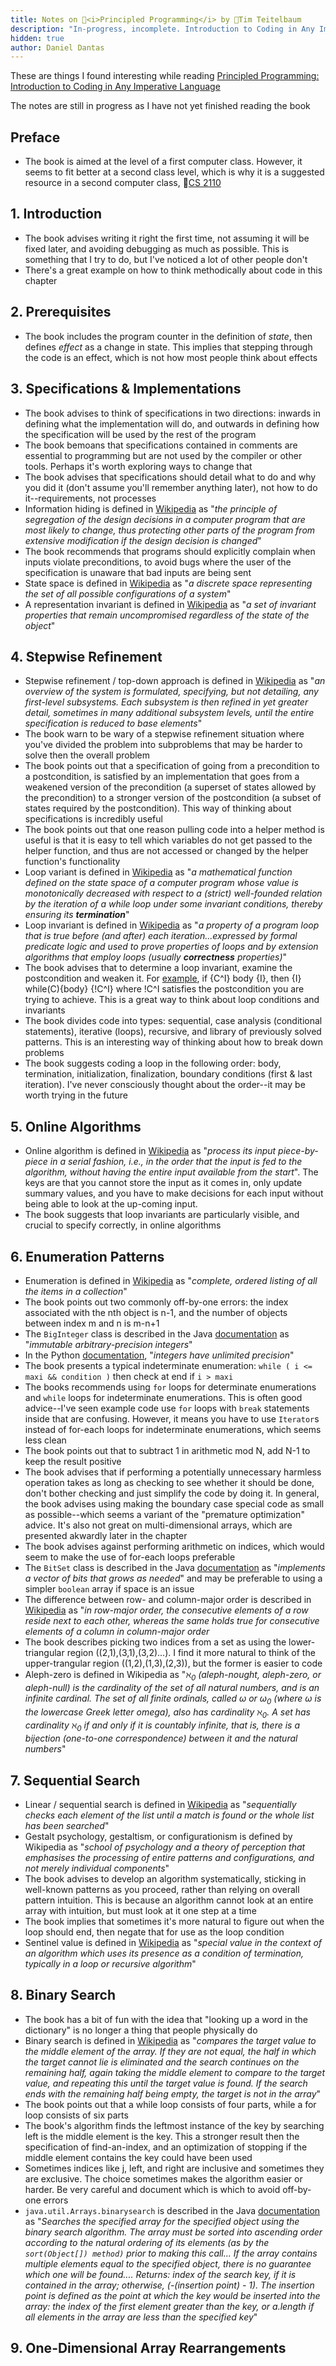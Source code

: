 ```yaml
---
title: Notes on 📕<i>Principled Programming</i> by 🐻Tim Teitelbaum
description: "In-progress, incomplete. Introduction to Coding in Any Imperative Language"
hidden: true
author: Daniel Dantas
---
```


These are things I found interesting while reading [Principled Programming: Introduction to Coding in Any Imperative Language](https://www.cs.cornell.edu/info/people/tt/Principled_Programming.html)

The notes are still in progress as I have not yet finished reading the book

## Preface
- The book is aimed at the level of a first computer class. However, it seems to fit better at a second class level, which is why it is a suggested resource in a second computer class, 🐻[CS 2110](https://www.cs.cornell.edu/courses/cs2110/2025sp/resources.html)

## 1. Introduction
- The book advises writing it right the first time, not assuming it will be fixed later, and avoiding debugging as much as possible. This is something that I try to do, but I've noticed a lot of other people don't
- There's a great example on how to think methodically about code in this chapter

## 2. Prerequisites
- The book includes the program counter in the definition of _state_, then defines _effect_ as a change in state. This implies that stepping through the code is an effect, which is not how most people think about effects

## 3. Specifications & Implementations
- The book advises to think of specifications in two directions: inwards in defining what the implementation will do, and outwards in defining how the specification will be used by the rest of the program
- The book bemoans that specifications contained in comments are essential to programming but are not used by the compiler or other tools. Perhaps it's worth exploring ways to change that
- The book advises that specifications should detail what to do and why you did it (don't assume you'll remember anything later), not how to do it--requirements, not processes
- Information hiding is defined in [Wikipedia](https://en.wikipedia.org/wiki/Information_hiding) as "_the principle of segregation of the design decisions in a computer program that are most likely to change, thus protecting other parts of the program from extensive modification if the design decision is changed_"
- The book recommends that programs should explicitly complain when inputs violate preconditions, to avoid bugs where the user of the specification is unaware that bad inputs are being sent 
- State space is defined in [Wikipedia](https://en.wikipedia.org/wiki/State_space_(computer_science)) as "_a discrete space representing the set of all possible configurations of a system_"
- A representation invariant is defined in [Wikipedia](https://en.wikipedia.org/wiki/Class_invariant) as "_a set of invariant properties that remain uncompromised regardless of the state of the object_"

## 4. Stepwise Refinement
- Stepwise refinement / top-down approach is defined in [Wikipedia](https://en.wikipedia.org/wiki/Bottom-up_and_top-down_design) as "_an overview of the system is formulated, specifying, but not detailing, any first-level subsystems. Each subsystem is then refined in yet greater detail, sometimes in many additional subsystem levels, until the entire specification is reduced to base elements_"
- The book warn to be wary of a stepwise refinement situation where you've divided the problem into subproblems that may be harder to solve then the overall problem
- The book points out that a specification of going from a precondition to a postcondition, is satisfied by an implementation that goes from a weakened version of the precondition (a superset of states allowed by the precondition) to a stronger version of the postcondition (a subset of states required by the postcondition). This way of thinking about specifications is incredibly useful
- The book points out that one reason pulling code into a helper method is useful is that it is easy to tell which variables do not get passed to  the helper function, and thus are not accessed or changed by the helper function's functionality
- Loop variant is defined in [Wikipedia](https://en.wikipedia.org/wiki/Loop_variant) as "_a mathematical function defined on the state space of a computer program whose value is monotonically decreased with respect to a (strict) well-founded relation by the iteration of a while loop under some invariant conditions, thereby ensuring its **termination**_"
- Loop invariant is defined in [Wikipedia](https://en.wikipedia.org/wiki/Loop_invariant) as "_a property of a program loop that is true before (and after) each iteration...expressed by formal predicate logic and used to prove properties of loops and by extension algorithms that employ loops (usually **correctness** properties)_"
- The book advises that to determine a loop invariant, examine the postcondition and weaken it. For [example](https://en.wikipedia.org/wiki/Loop_invariant#Floyd%E2%80%93Hoare_logic), if {C^I} body {I}, then {I} while(C){body} {!C^I} where !C^I satisfies the postcondition you are trying to achieve. This is a great way to think about loop conditions and invariants
- The book divides code into types: sequential, case analysis (conditional statements), iterative (loops), recursive, and library of previously solved patterns. This is an interesting way of thinking about how to break down problems
- The book suggests coding a loop in the following order: body, termination, initialization, finalization, boundary conditions (first & last iteration). I've never consciously thought about the order--it may be worth trying in the future

## 5. Online Algorithms
- Online algorithm is defined in [Wikipedia](https://en.wikipedia.org/wiki/Online_algorithm) as "_process its input piece-by-piece in a serial fashion, i.e., in the order that the input is fed to the algorithm, without having the entire input available from the start_". The keys are that you cannot store the input as it comes in, only update summary values, and you have to make decisions for each input without being able to look at the up-coming input.
- The book suggests that loop invariants are particularly visible, and crucial to specify correctly, in online algorithms

## 6. Enumeration Patterns
- Enumeration is defined in [Wikipedia](https://en.wikipedia.org/wiki/Enumeration) as "_complete, ordered listing of all the items in a collection_"
- The book points out two commonly off-by-one errors: the index associated with the nth object is n-1, and the number of objects between index m and n is m-n+1
- The `BigInteger` class is described in the Java [documentation](https://docs.oracle.com/en/java/javase/24/docs/api/java.base/java/math/BigInteger.html) as "_immutable arbitrary-precision integers_"
- In the Python [documentation](https://docs.python.org/3/library/stdtypes.html#numeric-types-int-float-complex), "_integers have unlimited precision_"
- The book presents a typical indeterminate enumeration: `while ( i <= maxi && condition )` then check at end if `i > maxi`
- The books recommends using `for` loops for determinate enumerations and `while` loops for indeterminate enumerations. This is often good advice--I've seen example code use `for` loops with `break` statements inside that are confusing. However, it means you have to use `Iterator`s instead of for-each loops for indeterminate enumerations, which seems less clean
- The book points out that to subtract 1 in arithmetic mod N, add N-1 to keep the result positive
- The book advises that if performing a potentially unnecessary harmless operation takes as long as checking to see whether it should be done, don't bother checking and just simplify the code by doing it. In general, the book advises using making the boundary case special code as small as possible--which seems a variant of the "premature optimization" advice. It's also not great on multi-dimensional arrays, which are presented akwardly later in the chapter
- The book advises against performing arithmetic on indices, which would seem to make the use of for-each loops preferable
- The `BitSet` class is described in the Java [documentation](https://docs.oracle.com/en/java/javase/24/docs/api/java.base/java/util/BitSet.html) as "_implements a vector of bits that grows as needed_" and may be preferable to using a simpler `boolean` array if space is an issue
- The difference between row- and column-major order is described in [Wikipedia](https://en.wikipedia.org/wiki/Row-_and_column-major_order) as "_in row-major order, the consecutive elements of a row reside next to each other, whereas the same holds true for consecutive elements of a column in column-major order_
- The book describes picking two indices from a set as using the lower-triangular region ((2,1),(3,1),(3,2)...). I find it more natural to think of the upper-trangular region ((1,2),(1,3),(2,3)), but the former is easier to code
- Aleph-zero is defined in Wikipedia as "_ℵ<sub>0</sub> (aleph-nought, aleph-zero, or aleph-null) is the cardinality of the set of all natural numbers, and is an infinite cardinal. The set of all finite ordinals, called ω or ω<sub>0</sub> (where ω is the lowercase Greek letter omega), also has cardinality ℵ<sub>0</sub>. A set has cardinality ℵ<sub>0</sub> if and only if it is countably infinite, that is, there is a bijection (one-to-one correspondence) between it and the natural numbers_"

## 7. Sequential Search
- Linear / sequential search is defined in [Wikipedia](https://en.wikipedia.org/wiki/Linear_search) as "_sequentially checks each element of the list until a match is found or the whole list has been searched_"
- Gestalt psychology, gestaltism, or configurationism is defined by Wikipedia as "_school of psychology and a theory of perception that emphasises the processing of entire patterns and configurations, and not merely individual components_"
- The book advises to develop an algorithm systematically, sticking in well-known patterns as you proceed, rather than relying on overall pattern intuition. This is because an algorithm cannot look at an entire array with intuition, but must look at it one step at a time
- The book implies that sometimes it's more natural to figure out when the loop should end, then negate that for use as the loop condition
- Sentinel value is defined in [Wikipedia](https://en.wikipedia.org/wiki/Sentinel_value) as "_special value in the context of an algorithm which uses its presence as a condition of termination, typically in a loop or recursive algorithm_"

## 8. Binary Search
- The book has a bit of fun with the idea that "looking up a word in the dictionary" is no longer a thing that people physically do
- Binary search is defined in [Wikipedia](https://en.wikipedia.org/wiki/Binary_search) as "_compares the target value to the middle element of the array. If they are not equal, the half in which the target cannot lie is eliminated and the search continues on the remaining half, again taking the middle element to compare to the target value, and repeating this until the target value is found. If the search ends with the remaining half being empty, the target is not in the array_"
- The book points out that a while loop consists of four parts, while a for loop consists of six parts
- The book's algorithm finds the leftmost instance of the key by searching left is the middle element is the key. This a stronger result then the specification of find-an-index, and an optimization of stopping if the middle element contains the key could have been used
- Sometimes indices like j, left, and right are inclusive and sometimes they are exclusive. The choice sometimes makes the algorithm easier or harder. Be very careful and document which is which to avoid off-by-one errors
- `java.util.Arrays.binarysearch` is described in the Java [documentation](https://docs.oracle.com/en/java/javase/24/docs/api/java.base/java/util/Arrays.html#binarySearch(java.lang.Object%5B%5D,java.lang.Object)) as "_Searches the specified array for the specified object using the binary search algorithm. The array must be sorted into ascending order according to the natural ordering of its elements (as by the `sort(Object[]) method)` prior to making this call... If the array contains multiple elements equal to the specified object, there is no guarantee which one will be found.... Returns: index of the search key, if it is contained in the array; otherwise, (-(insertion point) - 1). The insertion point is defined as the point at which the key would be inserted into the array: the index of the first element greater than the key, or a.length if all elements in the array are less than the specified key_"

## 9. One-Dimensional Array Rearrangements


